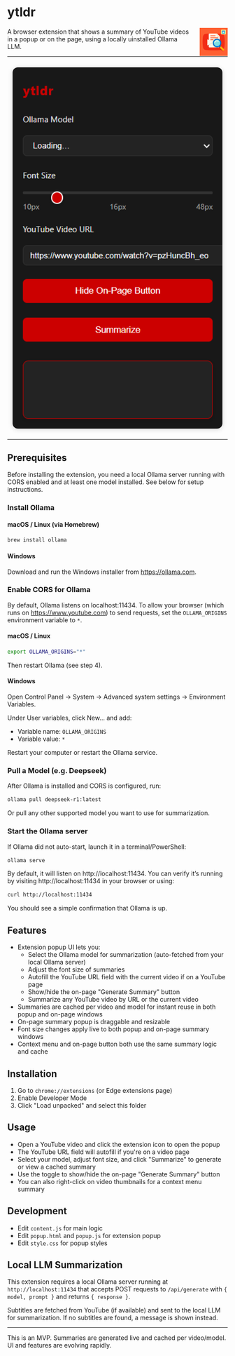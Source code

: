 # ytldr

<img src="icon128.png" alt="ytldr icon" width="64" height="64" style="float:right; margin-left:16px;" />

A browser extension that shows a summary of YouTube videos in a popup or on the page, using a locally uinstalled Ollama LLM.

---

<img src="image.png" alt="ytldr UI demo" width="480" style="display:block; margin:24px auto; border-radius:12px; box-shadow:0 2px 12px rgba(0,0,0,0.15);" />

---

## Prerequisites
Before installing the extension, you need a local Ollama server running with CORS enabled and at least one model installed. See below for setup instructions.

### Install Ollama

#### macOS / Linux (via Homebrew)
```bash
brew install ollama
```

#### Windows
Download and run the Windows installer from https://ollama.com.

### Enable CORS for Ollama
By default, Ollama listens on localhost:11434. To allow your browser (which runs on https://www.youtube.com) to send requests, set the `OLLAMA_ORIGINS` environment variable to `*`.

#### macOS / Linux
```bash
export OLLAMA_ORIGINS="*"
```
Then restart Ollama (see step 4).

#### Windows
Open Control Panel → System → Advanced system settings → Environment Variables.

Under User variables, click New… and add:
- Variable name: `OLLAMA_ORIGINS`
- Variable value: `*`

Restart your computer or restart the Ollama service.

### Pull a Model (e.g. Deepseek)
After Ollama is installed and CORS is configured, run:
```bash
ollama pull deepseek-r1:latest
```
Or pull any other supported model you want to use for summarization.

### Start the Ollama server
If Ollama did not auto-start, launch it in a terminal/PowerShell:
```bash
ollama serve
```
By default, it will listen on http://localhost:11434. You can verify it’s running by visiting http://localhost:11434 in your browser or using:
```bash
curl http://localhost:11434
```
You should see a simple confirmation that Ollama is up.

## Features
- Extension popup UI lets you:
  - Select the Ollama model for summarization (auto-fetched from your local Ollama server)
  - Adjust the font size of summaries
  - Autofill the YouTube URL field with the current video if on a YouTube page
  - Show/hide the on-page "Generate Summary" button
  - Summarize any YouTube video by URL or the current video
- Summaries are cached per video and model for instant reuse in both popup and on-page windows
- On-page summary popup is draggable and resizable
- Font size changes apply live to both popup and on-page summary windows
- Context menu and on-page button both use the same summary logic and cache

## Installation
1. Go to `chrome://extensions` (or Edge extensions page)
2. Enable Developer Mode
3. Click "Load unpacked" and select this folder

## Usage
- Open a YouTube video and click the extension icon to open the popup
- The YouTube URL field will autofill if you're on a video page
- Select your model, adjust font size, and click "Summarize" to generate or view a cached summary
- Use the toggle to show/hide the on-page "Generate Summary" button
- You can also right-click on video thumbnails for a context menu summary

## Development
- Edit `content.js` for main logic
- Edit `popup.html` and `popup.js` for extension popup
- Edit `style.css` for popup styles

## Local LLM Summarization
This extension requires a local Ollama server running at `http://localhost:11434` that accepts POST requests to `/api/generate` with `{ model, prompt }` and returns `{ response }`.

Subtitles are fetched from YouTube (if available) and sent to the local LLM for summarization. If no subtitles are found, a message is shown instead.

---

This is an MVP. Summaries are generated live and cached per video/model. UI and features are evolving rapidly.
